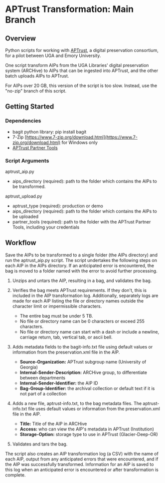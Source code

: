 # APTrust Transformation: Main Branch

## Overview

Python scripts for working with [APTrust](https://aptrust.org/), a digital preservation consortium,
for a pilot between UGA and Emory University.

One script transform AIPs from the UGA Libraries' digital preservation system (ARCHive) 
to AIPs that can be ingested into APTrust, and the other batch uploads AIPs to APTrust.

For AIPs over 20 GB, this version of the script is too slow. Instead, use the "no-zip" branch of this script.

## Getting Started

### Dependencies

* bagit python library: pip install bagit
* 7-Zip [https://www.7-zip.org/download.html](https://www.7-zip.org/download.html) for Windows only
* [APTrust Partner Tools](https://aptrust.github.io/userguide/partner_tools/)

### Script Arguments

aptrust_aip.py
   * aips_directory (required): path to the folder which contains the AIPs to be transformed.

aptrust_upload.py
   * aptrust_type (required): production or demo
   * aips_directory (required): path to the folder which contains the AIPs to be uploaded
   * partner_tools (required): path to the folder with the APTrust Partner Tools, including your credentials

## Workflow

Save the AIPs to be transformed to a single folder (the AIPs directory) and run the aptrust_aip.py script. 
The script undertakes the following steps on each AIP in the AIPs directory. 
If an anticipated error is encountered, the bag is moved to a folder named with the error to avoid further processing.

1. Unzips and untars the AIP, resulting in a bag, and validates the bag.


2. Verifies the bag meets APTrust requirements. If they don't, this is included in the AIP transformation log. 
   Additionally, separately logs are made for each AIP listing the file or directory names 
   outside the character limit or impermissible characters.
   * The entire bag must be under 5 TB.
   * No file or directory name can be 0 characters or exceed 255 characters.
   * No file or directory name can start with a dash or include a newline, carriage return, tab, 
     vertical tab, or ascii bell. 

   
3. Adds metadata fields to the bagit-info.txt file using default values or information 
   from the preservation.xml file in the AIP.

   * **Source-Organization:** APTrust subgroup name (University of Georgia)
   * **Internal-Sender-Description:** ARCHive group, to differentiate between departments
   * **Internal-Sender-Identifier:** the AIP ID
   * **Bag-Group-Identifier:** the archival collection or default text if it is not part of a collection


4. Adds a new file, aptrust-info.txt, to the bag metadata files. 
   The aptrust-info.txt file uses default values or information from the preservation.xml file in the AIP.

   * **Title:** Title of the AIP in ARCHive
   * **Access:** who can view the AIP's metadata in APTrust (Institution)
   * **Storage-Option:** storage type to use in APTrust (Glacier-Deep-OR)


5. Validates and tars the bag.

The script also creates an AIP transformation log (a CSV) with the name of each AIP, 
output from any anticipated errors that were encountered, and if the AIP was successfully transformed. 
Information for an AIP is saved to this log when an anticipated error is encountered 
or after transformation is complete.
